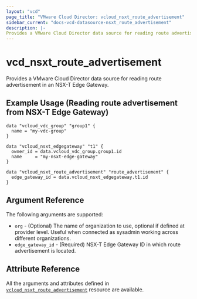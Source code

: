 ```yaml
---
layout: "vcd"
page_title: "VMware Cloud Director: vcloud_nsxt_route_advertisement"
sidebar_current: "docs-vcd-datasource-nsxt_route_advertisement"
description: |-
Provides a VMware Cloud Director data source for reading route advertisement in an NSX-T Edge Gateway.
---
```


# vcd\_nsxt\_route\_advertisement

Provides a VMware Cloud Director data source for reading route advertisement in an NSX-T Edge Gateway.

## Example Usage (Reading route advertisement from NSX-T Edge Gateway)

```hcl
data "vcloud_vdc_group" "group1" {
  name = "my-vdc-group"
}

data "vcloud_nsxt_edgegateway" "t1" {
  owner_id = data.vcloud_vdc_group.group1.id
  name     = "my-nsxt-edge-gateway"
}

data "vcloud_nsxt_route_advertisement" "route_advertisement" {
  edge_gateway_id = data.vcloud_nsxt_edgegateway.t1.id
}
```

## Argument Reference

The following arguments are supported:

* `org` - (Optional) The name of organization to use, optional if defined at provider level. Useful
  when connected as sysadmin working across different organizations.
* `edge_gateway_id` - (Required) NSX-T Edge Gateway ID in which route advertisement is located.

## Attribute Reference

All the arguments and attributes defined in
[`vcloud_nsxt_route_advertisement`](/providers/vmware/vcd/latest/docs/resources/nsxt_route_advertisement) resource are available.
